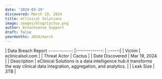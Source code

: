 ```yaml
---
date: '2024-03-19'
discovered: March 19, 2024
title: eClinical Solutions
image: images/blog/Cactus.png
author: Breachsense Support
draft: false
yearmonths: 2024/march
---
```



| Data Breach Report
------------:     |:-------------:    | :-----:|
| Victim      | eclinicalsol.com      | 
| Threat Actor      | Cactus      | 
| Date Discovered      | Mar 19, 2024      | 
| Description      | eClinical Solutions is a data intelligence hub.it transforms the way clinical data integration, aggregation, and analytics.      | 
| Leak Size      | 3TB      | 

